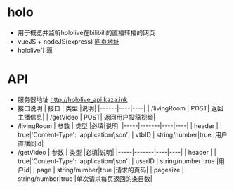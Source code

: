 # holo
* 用于概览并监听hololive在bilibili的直播转播的网页   
* vueJS + nodeJS(express)
[网页地址](http://hololive.kaza.ink )  
* hololive牛逼  
# API
* 服务器地址 http://hololive_api.kaza.ink  
* 接口说明
    | 接口 | 类型 |说明|
    |------|----|----|
    | /livingRoom | POST| 返回主播信息|
    | /getVideo | POST| 返回用户投稿视频|
* /livingRoom
    | 参数 | 类型 |必填|说明|
    |-----|-------|----|----|
    | header | | true|'Content-Type': 'application/json'|
    | vtbID | string/number|true |用户直播间id|
* /getVideo 
    | 参数 | 类型 |必填|说明|
    |-----|-------|----|----|
    | header | | true|'Content-Type': 'application/json'|
    | userID | string/number|true |用户id|
    | page | string/number|true |请求的页码|
    | pagesize | string/number|true |单次请求每页返回的条目数|
